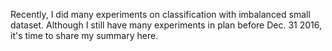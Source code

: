 
Recently, I did many experiments on classification with imbalanced small dataset. Although I still have many experiments in plan before Dec. 31 2016, it's time to share my summary here.
